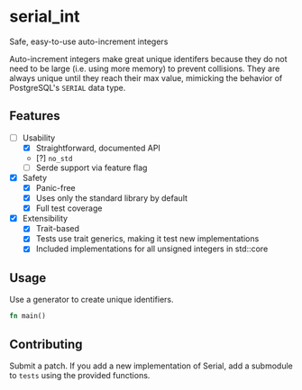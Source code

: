 # serial_int

Safe, easy-to-use auto-increment integers

Auto-increment integers make great unique identifers because they do not need to
be large (i.e. using more memory) to prevent collisions. They are always unique
until they reach their max value, mimicking the behavior of PostgreSQL's
`SERIAL` data type.

## Features

- [ ] Usability
  - [X] Straightforward, documented API
  - [?] `no_std`
  - [ ] Serde support via feature flag
- [X] Safety
  - [X] Panic-free
  - [X] Uses only the standard library by default
  - [X] Full test coverage
- [X] Extensibility
  - [X] Trait-based
  - [X] Tests use trait generics, making it test new implementations
  - [X] Included implementations for all unsigned integers in std::core

## Usage

Use a generator to create unique identifiers.

```Rust
fn main()
```

## Contributing

Submit a patch. If you add a new implementation of Serial, add a submodule to
`tests` using the provided functions.
